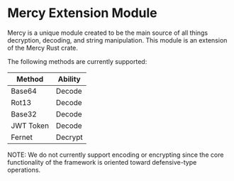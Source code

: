# Mercy Extension Module

Mercy is a unique module created to be the main source of all things decryption, decoding, and string manipulation. This module is an extension of the Mercy Rust crate.

The following methods are currently supported:

|  Method     |  Ability  |
|-------------|-----------|
|  Base64     |  Decode   |
|  Rot13      |  Decode   |
|  Base32     |  Decode   |
|  JWT Token  |  Decode   |
|  Fernet     |  Decrypt  |

NOTE: We do not currently support encoding or encrypting since the core functionality of the framework is oriented toward defensive-type operations.